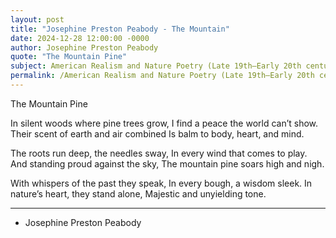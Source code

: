 ```yaml
---
layout: post
title: "Josephine Preston Peabody - The Mountain"
date: 2024-12-28 12:00:00 -0000
author: Josephine Preston Peabody
quote: "The Mountain Pine"
subject: American Realism and Nature Poetry (Late 19th–Early 20th century)
permalink: /American Realism and Nature Poetry (Late 19th–Early 20th century)/Josephine Preston Peabody/Josephine Preston Peabody - The Mountain
---
```


The Mountain Pine

In silent woods where pine trees grow,
I find a peace the world can’t show.
Their scent of earth and air combined
Is balm to body, heart, and mind.

The roots run deep, the needles sway,
In every wind that comes to play.
And standing proud against the sky,
The mountain pine soars high and nigh.

With whispers of the past they speak,
In every bough, a wisdom sleek.
In nature’s heart, they stand alone,
Majestic and unyielding tone.

---

- Josephine Preston Peabody

